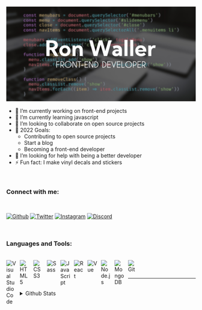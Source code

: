 ![Banner](./img/github-profile-banner.jpg)

- 🔭 I’m currently working on front-end projects
- 🌱 I’m currently learning javascript
- 👯 I’m looking to collaborate on open source projects
- :date: 2022 Goals:
  - Contributing to open source projects
  - Start a blog
  - Becoming a front-end developer
- 🤔 I’m looking for help with being a better developer
- ⚡ Fun fact: I make vinyl decals and stickers

<br>

### Connect with me:

<br>

[![Github](https://img.shields.io/badge/Github-181717?style=for-the-badge&logo=github&logoColor=white 'Github')][github]
[![Twitter](https://img.shields.io/badge/Twitter-1DA1F2?style=for-the-badge&logo=twitter&logoColor=white 'Twitter')][twitter]
[![Instagram](https://img.shields.io/badge/Instagram-bc2a8d?style=for-the-badge&logo=instagram&logoColor=white 'Instagram')][instagram]
[![Discord](https://img.shields.io/badge/Discord-5865F2?style=for-the-badge&logo=discord&logoColor=white 'Discord')][discord]

<br>

### Languages and Tools:

<br>

<img align="left" alt="Visual Studio Code" width="26px" src="https://cdn.jsdelivr.net/gh/devicons/devicon/icons/vscode/vscode-original.svg" style="padding-right:10px;" />
<img align="left" alt="HTML5" width="26px" src="https://cdn.jsdelivr.net/gh/devicons/devicon/icons/html5/html5-original.svg" style="padding-right:10px;" />
<img align="left" alt="CSS3" width="26px" src="https://cdn.jsdelivr.net/gh/devicons/devicon/icons/css3/css3-original.svg" style="padding-right:10px;" />
<img align="left" alt="Sass" width="26px" src="https://cdn.jsdelivr.net/gh/devicons/devicon/icons/sass/sass-original.svg" style="padding-right:10px;" />
<img align="left" alt="JavaScript" width="26px" src="https://cdn.jsdelivr.net/gh/devicons/devicon/icons/javascript/javascript-original.svg" style="padding-right:10px;" />
<img align="left" alt="React" width="26px" src="https://cdn.jsdelivr.net/gh/devicons/devicon/icons/react/react-original.svg" style="padding-right:10px;" />
<img align="left" alt="Vue" width="26px" src="https://cdn.jsdelivr.net/gh/devicons/devicon/icons/vuejs/vuejs-original.svg" style="padding-right:10px;" />
<img align="left" alt="Node.js" width="26px" src="https://cdn.jsdelivr.net/gh/devicons/devicon/icons/nodejs/nodejs-original.svg" style="padding-right:10px;" />
<img align="left" alt="MongoDB" width="26px" src="https://cdn.jsdelivr.net/gh/devicons/devicon/icons/mongodb/mongodb-original.svg" style="padding-right:10px;" />
<img align="left" alt="Git" width="26px" src="https://cdn.jsdelivr.net/gh/devicons/devicon/icons/git/git-original.svg" style="padding-right:10px;" />

<br>
<br>

---

<br>

<details>
  <summary>Github Stats</summary>
  
  <img align="left" alt="RonWaller's Github Stats" src="https://github-readme-stats-ronwaller.vercel.app/api?username=RonWaller&show_icons=true&hide_border=true&theme=dark" />
</details>

[github]: https://github.com/RonWaller
[twitter]: https://twitter.com/ronjw1
[discord]: https://discordapp.com/users/360135966041571329
[instagram]: https://www.instagram.com/ronjw1/

<!-- github #181717
twitter #1DA1F2
instagram #E4405F #bc2a8d
discord #5865F2 -->
